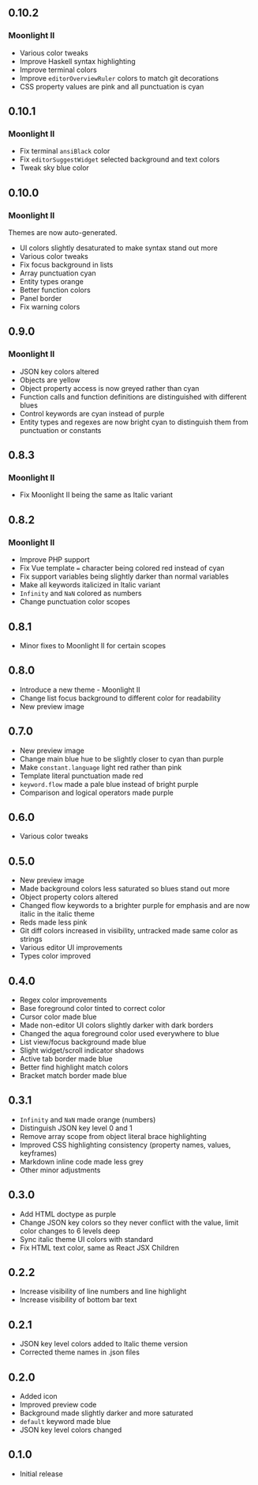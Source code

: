 ## 0.10.2

### Moonlight II

- Various color tweaks
- Improve Haskell syntax highlighting
- Improve terminal colors
- Improve `editorOverviewRuler` colors to match git decorations
- CSS property values are pink and all punctuation is cyan

## 0.10.1

### Moonlight II

- Fix terminal `ansiBlack` color
- Fix `editorSuggestWidget` selected background and text colors
- Tweak sky blue color

## 0.10.0

### Moonlight II

Themes are now auto-generated.

- UI colors slightly desaturated to make syntax stand out more
- Various color tweaks
- Fix focus background in lists
- Array punctuation cyan
- Entity types orange
- Better function colors
- Panel border
- Fix warning colors

## 0.9.0

### Moonlight II

- JSON key colors altered
- Objects are yellow
- Object property access is now greyed rather than cyan
- Function calls and function definitions are distinguished with different blues
- Control keywords are cyan instead of purple
- Entity types and regexes are now bright cyan to distinguish them from punctuation or constants

## 0.8.3

### Moonlight II

- Fix Moonlight II being the same as Italic variant

## 0.8.2

### Moonlight II

- Improve PHP support
- Fix Vue template `=` character being colored red instead of cyan
- Fix support variables being slightly darker than normal variables
- Make all keywords italicized in Italic variant
- `Infinity` and `NaN` colored as numbers
- Change punctuation color scopes

## 0.8.1

- Minor fixes to Moonlight II for certain scopes

## 0.8.0

- Introduce a new theme - Moonlight II
- Change list focus background to different color for readability
- New preview image

## 0.7.0

- New preview image
- Change main blue hue to be slightly closer to cyan than purple
- Make `constant.language` light red rather than pink
- Template literal punctuation made red
- `keyword.flow` made a pale blue instead of bright purple
- Comparison and logical operators made purple

## 0.6.0

- Various color tweaks

## 0.5.0

- New preview image
- Made background colors less saturated so blues stand out more
- Object property colors altered
- Changed flow keywords to a brighter purple for emphasis and are now italic in the italic theme
- Reds made less pink
- Git diff colors increased in visibility, untracked made same color as strings
- Various editor UI improvements
- Types color improved

## 0.4.0

- Regex color improvements
- Base foreground color tinted to correct color
- Cursor color made blue
- Made non-editor UI colors slightly darker with dark borders
- Changed the aqua foreground color used everywhere to blue
- List view/focus background made blue
- Slight widget/scroll indicator shadows
- Active tab border made blue
- Better find highlight match colors
- Bracket match border made blue

## 0.3.1

- `Infinity` and `NaN` made orange (numbers)
- Distinguish JSON key level 0 and 1
- Remove array scope from object literal brace highlighting
- Improved CSS highlighting consistency (property names, values, keyframes)
- Markdown inline code made less grey
- Other minor adjustments

## 0.3.0

- Add HTML doctype as purple
- Change JSON key colors so they never conflict with the value, limit color changes to 6 levels deep
- Sync italic theme UI colors with standard
- Fix HTML text color, same as React JSX Children

## 0.2.2

- Increase visibility of line numbers and line highlight
- Increase visibility of bottom bar text

## 0.2.1

- JSON key level colors added to Italic theme version
- Corrected theme names in .json files

## 0.2.0

- Added icon
- Improved preview code
- Background made slightly darker and more saturated
- `default` keyword made blue
- JSON key level colors changed

## 0.1.0

- Initial release
